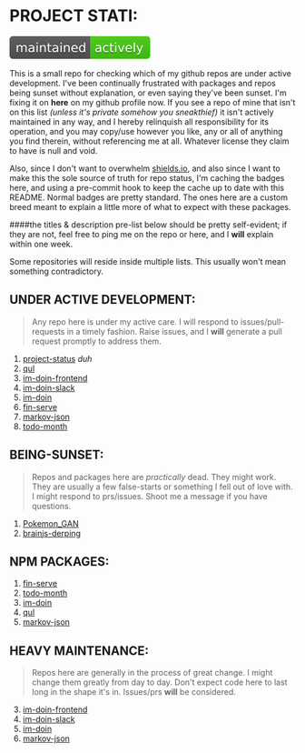# PROJECT STATI:

[![Maintenance status](https://raw.githubusercontent.com/one19/project-status/master/cache/project-status/maintained.svg)](https://github.com/one19/project-status)

This is a small repo for checking which of my github repos are under active development. I've been continually frustrated with packages and repos being sunset without explanation, or even saying they've been sunset. I'm fixing it on **here** on my github profile now. If you see a repo of mine that isn't on this list *(unless it's private somehow you sneakthief)* it isn't actively maintained in any way, and I hereby relinquish all responsibility for its operation, and you may copy/use however you like, any or all of anything you find therein, without referencing me at all. Whatever license they claim to have is null and void.

Also, since I don't want to overwhelm [shields.io](https://shields.io/), and also since I want to make this the sole source of truth for repo status, I'm caching the badges here, and using a pre-commit hook to keep the cache up to date with this README.
Normal badges are pretty standard. The ones here are a custom breed meant to explain a little more of what to expect with these packages.

####the titles & description pre-list below should be pretty self-evident; if they are not, feel free to ping me on the repo or here, and I **will** explain within one week.

Some repositories will reside inside multiple lists. This usually won't mean something contradictory.

## UNDER ACTIVE DEVELOPMENT:
> Any repo here is under my active care. I will respond to issues/pull-requests in a timely fashion. Raise issues, and I **will** generate a pull request promptly to address them.
1. [project-status](https://github.com/one19/project-status) *duh*
2. [qul](https://github.com/one19/qul)
3. [im-doin-frontend](https://github.com/one19/im-doin-frontend)
4. [im-doin-slack](https://github.com/one19/im-doin-slack)
5. [im-doin](https://github.com/one19/im-doin)
6. [fin-serve](https://github.com/one19/fin-serve)
7. [markov-json](https://github.com/one19/markov-json)
8. [todo-month](https://github.com/one19/todo-month)

## BEING-SUNSET:
> Repos and packages here are *practically* dead. They might work. They are usually a few false-starts or something I fell out of love with. I might respond to prs/issues. Shoot me a message if you have questions.
1. [Pokemon_GAN](https://github.com/one19/Pokemon_GAN)
2. [brainjs-derping](https://github.com/one19/brainjs-derping)

## NPM PACKAGES:
1. [fin-serve](https://www.npmjs.com/package/fin-serve)
2. [todo-month](https://www.npmjs.com/package/todo-month)
3. [im-doin](https://www.npmjs.com/package/im-doin)
4. [qul](https://www.npmjs.com/package/qul)
5. [markov-json](https://www.npmjs.com/package/markov-json)

## HEAVY MAINTENANCE:
> Repos here are generally in the process of great change. I might change them greatly from day to day. Don't expect code here to last long in the shape it's in. Issues/prs **will** be considered.
3. [im-doin-frontend](https://github.com/one19/im-doin-frontend)
4. [im-doin-slack](https://github.com/one19/im-doin-slack)
5. [im-doin](https://github.com/one19/im-doin)
7. [markov-json](https://github.com/one19/markov-json)
